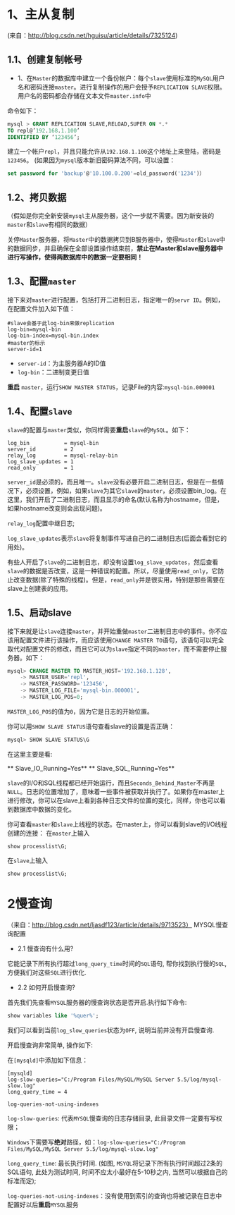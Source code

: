 # 1、主从复制
(来自：http://blog.csdn.net/hguisu/article/details/7325124)
## 1.1、创建复制帐号
+ 1、在`Master`的数据库中建立一个备份帐户：每个`slave`使用标准的`MySQL`用户名和密码连接`master`。进行复制操作的用户会授予`REPLICATION SLAVE`权限。用户名的密码都会存储在文本文件`master.info`中

命令如下：
```sql
mysql > GRANT REPLICATION SLAVE,RELOAD,SUPER ON *.*
TO repl@’192.168.1.100’
IDENTIFIED BY ‘123456’;
```
建立一个帐户`repl`，并且只能允许从`192.168.1.100`这个地址上来登陆，密码是`123456`。
(如果因为`mysql`版本新旧密码算法不同，可以设置：
```sql
set password for 'backup'@'10.100.0.200'=old_password('1234')）
```

## 1.2、拷贝数据
（假如是你完全新安装`mysql`主从服务器，这个一步就不需要。因为新安装的`master`和`slave`有相同的数据）

关停`Master`服务器，将`Master`中的数据拷贝到B服务器中，使得`Master`和`slave`中的数据同步，并且确保在全部设置操作结束前，**禁止在Master和slave服务器中进行写操作，使得两数据库中的数据一定要相同！**

## 1.3、配置`master`
接下来对`master`进行配置，包括打开二进制日志，指定唯一的`servr ID`。例如，在配置文件加入如下值：
```properties
#slave会基于此log-bin来做replication
log-bin=mysql-bin
log-bin-index=mysql-bin.index
#master的标示
server-id=1
```
+ `server-id`：为主服务器A的ID值
+ `log-bin`：二进制变更日值

**重启** `master`，运行`SHOW MASTER STATUS`，记录File的内容:`mysql-bin.000001`

## 1.4、配置`slave`
`slave`的配置与`master`类似，你同样需要**重启**`slave`的`MySQL`。如下：
```properties
log_bin           = mysql-bin
server_id         = 2
relay_log         = mysql-relay-bin
log_slave_updates = 1
read_only         = 1
```
`server_id`是必须的，而且唯一。`slave`没有必要开启二进制日志，但是在一些情况下，必须设置，例如，如果`slave`为其它`slave`的`master`，必须设置bin_log。在这里，我们开启了二进制日志，而且显示的命名(默认名称为hostname，但是，如果hostname改变则会出现问题)。

`relay_log`配置中继日志;

`log_slave_updates`表示`slave`将复制事件写进自己的二进制日志(后面会看到它的用处)。

有些人开启了`slave`的二进制日志，却没有设置`log_slave_updates`，然后查看`slave`的数据是否改变，这是一种错误的配置。所以，尽量使用`read_only`，它防止改变数据(除了特殊的线程)。但是，`read_only`并是很实用，特别是那些需要在slave上创建表的应用。
## 1.5、启动slave
接下来就是让`slave`连接`master`，并开始重做`master`二进制日志中的事件。你不应该用配置文件进行该操作，而应该使用`CHANGE MASTER TO`语句，该语句可以完全取代对配置文件的修改，而且它可以为`slave`指定不同的`master`，而不需要停止服务器。如下：
```sql
mysql> CHANGE MASTER TO MASTER_HOST='192.168.1.128',
    -> MASTER_USER='repl',
    -> MASTER_PASSWORD='123456',
    -> MASTER_LOG_FILE='mysql-bin.000001',
    -> MASTER_LOG_POS=0;
```
`MASTER_LOG_POS`的值为`0`，因为它是日志的开始位置。

你可以用`SHOW SLAVE STATUS`语句查看slave的设置是否正确：
```sql
mysql> SHOW SLAVE STATUS\G
```
在这里主要是看:

**                   Slave_IO_Running=Yes**
**                   Slave_SQL_Running=Yes**

`slave`的I/O和SQL线程都已经开始运行，而且`Seconds_Behind_Master`不再是`NULL`。日志的位置增加了，意味着一些事件被获取并执行了。如果你在master上进行修改，你可以在slave上看到各种日志文件的位置的变化，同样，你也可以看到数据库中数据的变化。

你可查看`master`和`slave`上线程的状态。在master上，你可以看到slave的I/O线程创建的连接：
在`master`上输入
```command
show processlist\G;
```
在`slave`上输入
```command
show processlist\G;
```

# 2慢查询
（来自：http://blog.csdn.net/ljasdf123/article/details/9713523）
MYSQL慢查询配置

+ 2.1 慢查询有什么用?

它能记录下所有执行超过`long_query_time`时间的`SQL`语句, 帮你找到执行慢的`SQL`, 方便我们对这些`SQL`进行优化.

+ 2.2 如何开启慢查询?

首先我们先查看`MYSQL`服务器的慢查询状态是否开启.执行如下命令:
```sql
show variables like '%quer%';
```

我们可以看到当前`log_slow_queries`状态为`OFF`, 说明当前并没有开启慢查询.

开启慢查询非常简单, 操作如下:

在`[mysqld]`中添加如下信息：

```properties
[mysqld]
log-slow-queries="C:/Program Files/MySQL/MySQL Server 5.5/log/mysql-slow.log"
long_query_time = 4

log-queries-not-using-indexes
```
`log-slow-queries`: 代表`MYSQL`慢查询的日志存储目录, 此目录文件一定要有写权限；

`Windows`下需要写**绝对**路径，如：`log-slow-queries="C:/Program Files/MySQL/MySQL Server 5.5/log/mysql-slow.log"`

`long_query_time`: 最长执行时间. (如图, `MSYQL`将记录下所有执行时间超过2条的SQL语句, 此处为测试时间, 时间不应太小最好在5-10秒之内, 当然可以根据自己的标准而定);

`log-queries-not-using-indexes`：没有使用到索引的查询也将被记录在日志中
配置好以后**重启**`MYSQL`服务
